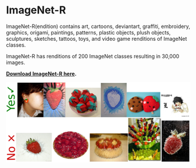 # ImageNet-R
ImageNet-R(endition) contains art, cartoons, deviantart, graffiti, embroidery, graphics, origami, paintings, patterns, plastic objects, plush objects, sculptures, sketches, tattoos, toys, and video game renditions of ImageNet classes.

ImageNet-R has renditions of 200 ImageNet classes resulting in 30,000 images.

__[Download ImageNet-R here](https://people.eecs.berkeley.edu/~hendrycks/imagenet-r.tar).__

<img align="center" src="yes.jpg" width="800">
<img align="center" src="no.jpg" width="800">
